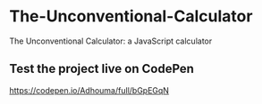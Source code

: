 # The-Unconventional-Calculator
The Unconventional Calculator: a JavaScript calculator

## Test the project live on CodePen
https://codepen.io/Adhouma/full/bGpEGqN
